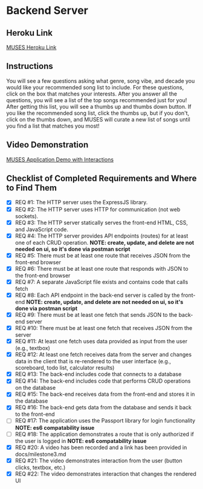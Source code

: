 # Backend Server

## Heroku Link
[MUSES Heroku Link](https://lower-inukshuk-19754.herokuapp.com/)

## Instructions
You will see a few questions asking what genre, song vibe, and decade you would like your recommended song list to include. For these questions, click on the box that matches your interests. After you answer all the questions, you will see a list of the top songs recommended just for you! After getting this list, you will see a thumbs up and thumbs down button. If you like the recommended song list, click the thumbs up, but if you don't, click on the thumbs down, and MUSES will curate a new list of songs until you find a list that matches you most!

## Video Demonstration
[MUSES Application Demo with Interactions](https://github.com/soniyagaikwad/cs326-project-son.i.ya/blob/25db1e3a21a8d266a287a052c614645a92c686c0/docs/muses-updated-application-demo.mov)

## Checklist of Completed Requirements and Where to Find Them
- [x] REQ #1: The HTTP server uses the ExpressJS library.
- [x] REQ #2: The HTTP server uses HTTP for communication (not web sockets).
- [x] REQ #3: The HTTP server statically serves the front-end HTML, CSS, and JavaScript code.
- [x] REQ #4: The HTTP server provides API endpoints (routes) for at least one of each CRUD operation. **NOTE: create, update, and delete are not needed on ui, so it's done via postman script**
- [x] REQ #5: There must be at least one route that receives JSON from the front-end browser
- [x] REQ #6: There must be at least one route that responds with JSON to the front-end browser
- [x] REQ #7: A separate JavaScript file exists and contains code that calls fetch
- [x] REQ #8: Each API endpoint in the back-end server is called by the front-end **NOTE: create, update, and delete are not needed on ui, so it's done via postman script**
- [x] REQ #9: There must be at least one fetch that sends JSON to the back-end server 
- [x] REQ #10: There must be at least one fetch that receives JSON from the server
- [x] REQ #11: At least one fetch uses data provided as input from the user (e.g., textbox)
- [x] REQ #12: At least one fetch receives data from the server and changes data in the client that is re-rendered to the user interface (e.g., scoreboard, todo list, calculator results)
- [x] REQ #13: The back-end includes code that connects to a database
- [x] REQ #14: The back-end includes code that performs CRUD operations on the database 
- [x] REQ #15: The back-end receives data from the front-end and stores it in the database
- [x] REQ #16: The back-end gets data from the database and sends it back to the front-end
- [ ] REQ #17: The application uses the Passport library for login functionality **NOTE: es6 compatability issue**
- [ ] REQ #18: The application demonstrates a route that is only authorized if the user is logged in **NOTE: es6 compatability issue**
- [x] REQ #20: A video has been recorded and a link has been provided in docs/milestone3.md
- [x] REQ #21: The video demonstrates interaction from the user (button clicks, textbox, etc.)
- [x] REQ #22: The video demonstrates interaction that changes the rendered UI